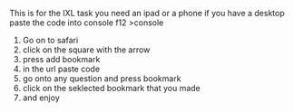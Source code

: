 This is for the IXL task you need an ipad or a phone if you have a desktop paste the code into console f12 >console
1. Go on to safari
2. click on the square with the arrow
3. press add bookmark
4. in the url paste code
5. go onto any question and press bookmark
6. click on the seklected bookmark that you made
7. and enjoy
